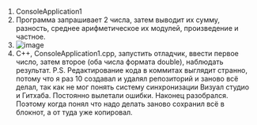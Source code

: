 1. ConsoleApplication1
2. Программа запрашивает 2 числа, затем выводит их сумму, разность, среднее арифметическое их модулей, произведение и частное.
3. ![image](https://user-images.githubusercontent.com/90555557/132989345-e8dafc10-3d0b-49bd-879c-66e03b0a7084.png)
4. С++, ConsoleApplication1.cpp, запустить отладчик, ввести первое число, затем второе (оба числа формата double), наблюдать результат.
P.S. Редактирование кода в коммитах выглядит странно, потому что я раз 10 создавал и удалял репозиторий и заново всё делал, так как не мог понять 
систему синхронизации Визуал студио и Гитхаба. Постоянно вылетали ошибки. Наконец разобрался. Поэтому когда понял что надо делать заново сохранил всё в блокнот, 
а от туда уже копировал.